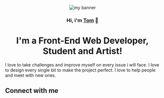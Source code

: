 <p align='center'>
<img  src='https://user-images.githubusercontent.com/72355018/130419781-28b2113b-2cb2-41bd-ae5a-35c86f60bc4e.png' alt='my banner'>
</p>

<h3 align='center'>
    Hi, i'm <a href="https://github.com/Amnestic">Tom</a> 👋
</h3>


<h1 align='center'>
 I'm a Front-End Web Developer, Student and Artist!
</h1>
I love to take challenges and improve myself on every issue i will face. I love to design every single bit to make the project perfect. I love to help people and meet with new ones.

## Connect with me